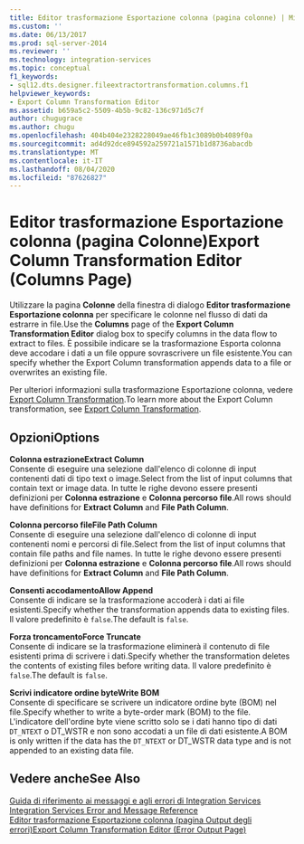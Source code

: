 ```yaml
---
title: Editor trasformazione Esportazione colonna (pagina colonne) | Microsoft Docs
ms.custom: ''
ms.date: 06/13/2017
ms.prod: sql-server-2014
ms.reviewer: ''
ms.technology: integration-services
ms.topic: conceptual
f1_keywords:
- sql12.dts.designer.fileextractortransformation.columns.f1
helpviewer_keywords:
- Export Column Transformation Editor
ms.assetid: b659a5c2-5509-4b5b-9c82-136c971d5c7f
author: chugugrace
ms.author: chugu
ms.openlocfilehash: 404b404e2328228049ae46fb1c3089b0b4089f0a
ms.sourcegitcommit: ad4d92dce894592a259721a1571b1d8736abacdb
ms.translationtype: MT
ms.contentlocale: it-IT
ms.lasthandoff: 08/04/2020
ms.locfileid: "87626827"
---
```

# <a name="export-column-transformation-editor-columns-page"></a><span data-ttu-id="cf879-102">Editor trasformazione Esportazione colonna (pagina Colonne)</span><span class="sxs-lookup"><span data-stu-id="cf879-102">Export Column Transformation Editor (Columns Page)</span></span>
  <span data-ttu-id="cf879-103">Utilizzare la pagina **Colonne** della finestra di dialogo **Editor trasformazione Esportazione colonna** per specificare le colonne nel flusso di dati da estrarre in file.</span><span class="sxs-lookup"><span data-stu-id="cf879-103">Use the **Columns** page of the **Export Column Transformation Editor** dialog box to specify columns in the data flow to extract to files.</span></span> <span data-ttu-id="cf879-104">È possibile indicare se la trasformazione Esporta colonna deve accodare i dati a un file oppure sovrascrivere un file esistente.</span><span class="sxs-lookup"><span data-stu-id="cf879-104">You can specify whether the Export Column transformation appends data to a file or overwrites an existing file.</span></span>  
  
 <span data-ttu-id="cf879-105">Per ulteriori informazioni sulla trasformazione Esportazione colonna, vedere [Export Column Transformation](data-flow/transformations/export-column-transformation.md).</span><span class="sxs-lookup"><span data-stu-id="cf879-105">To learn more about the Export Column transformation, see [Export Column Transformation](data-flow/transformations/export-column-transformation.md).</span></span>  
  
## <a name="options"></a><span data-ttu-id="cf879-106">Opzioni</span><span class="sxs-lookup"><span data-stu-id="cf879-106">Options</span></span>  
 <span data-ttu-id="cf879-107">**Colonna estrazione**</span><span class="sxs-lookup"><span data-stu-id="cf879-107">**Extract Column**</span></span>  
 <span data-ttu-id="cf879-108">Consente di eseguire una selezione dall'elenco di colonne di input contenenti dati di tipo text o image.</span><span class="sxs-lookup"><span data-stu-id="cf879-108">Select from the list of input columns that contain text or image data.</span></span> <span data-ttu-id="cf879-109">In tutte le righe devono essere presenti definizioni per **Colonna estrazione** e **Colonna percorso file**.</span><span class="sxs-lookup"><span data-stu-id="cf879-109">All rows should have definitions for **Extract Column** and **File Path Column**.</span></span>  
  
 <span data-ttu-id="cf879-110">**Colonna percorso file**</span><span class="sxs-lookup"><span data-stu-id="cf879-110">**File Path Column**</span></span>  
 <span data-ttu-id="cf879-111">Consente di eseguire una selezione dall'elenco di colonne di input contenenti nomi e percorsi di file.</span><span class="sxs-lookup"><span data-stu-id="cf879-111">Select from the list of input columns that contain file paths and file names.</span></span> <span data-ttu-id="cf879-112">In tutte le righe devono essere presenti definizioni per **Colonna estrazione** e **Colonna percorso file**.</span><span class="sxs-lookup"><span data-stu-id="cf879-112">All rows should have definitions for **Extract Column** and **File Path Column**.</span></span>  
  
 <span data-ttu-id="cf879-113">**Consenti accodamento**</span><span class="sxs-lookup"><span data-stu-id="cf879-113">**Allow Append**</span></span>  
 <span data-ttu-id="cf879-114">Consente di indicare se la trasformazione accoderà i dati ai file esistenti.</span><span class="sxs-lookup"><span data-stu-id="cf879-114">Specify whether the transformation appends data to existing files.</span></span> <span data-ttu-id="cf879-115">Il valore predefinito è `false`.</span><span class="sxs-lookup"><span data-stu-id="cf879-115">The default is `false`.</span></span>  
  
 <span data-ttu-id="cf879-116">**Forza troncamento**</span><span class="sxs-lookup"><span data-stu-id="cf879-116">**Force Truncate**</span></span>  
 <span data-ttu-id="cf879-117">Consente di indicare se la trasformazione eliminerà il contenuto di file esistenti prima di scrivere i dati.</span><span class="sxs-lookup"><span data-stu-id="cf879-117">Specify whether the transformation deletes the contents of existing files before writing data.</span></span> <span data-ttu-id="cf879-118">Il valore predefinito è `false`.</span><span class="sxs-lookup"><span data-stu-id="cf879-118">The default is `false`.</span></span>  
  
 <span data-ttu-id="cf879-119">**Scrivi indicatore ordine byte**</span><span class="sxs-lookup"><span data-stu-id="cf879-119">**Write BOM**</span></span>  
 <span data-ttu-id="cf879-120">Consente di specificare se scrivere un indicatore ordine byte (BOM) nel file.</span><span class="sxs-lookup"><span data-stu-id="cf879-120">Specify whether to write a byte-order mark (BOM) to the file.</span></span> <span data-ttu-id="cf879-121">L'indicatore dell'ordine byte viene scritto solo se i dati hanno tipo di dati `DT_NTEXT` o DT_WSTR e non sono accodati a un file di dati esistente.</span><span class="sxs-lookup"><span data-stu-id="cf879-121">A BOM is only written if the data has the `DT_NTEXT` or DT_WSTR data type and is not appended to an existing data file.</span></span>  
  
## <a name="see-also"></a><span data-ttu-id="cf879-122">Vedere anche</span><span class="sxs-lookup"><span data-stu-id="cf879-122">See Also</span></span>  
 <span data-ttu-id="cf879-123">[Guida di riferimento ai messaggi e agli errori di Integration Services](../../2014/integration-services/integration-services-error-and-message-reference.md) </span><span class="sxs-lookup"><span data-stu-id="cf879-123">[Integration Services Error and Message Reference](../../2014/integration-services/integration-services-error-and-message-reference.md) </span></span>  
 [<span data-ttu-id="cf879-124">Editor trasformazione Esportazione colonna &#40;pagina Output degli errori&#41;</span><span class="sxs-lookup"><span data-stu-id="cf879-124">Export Column Transformation Editor &#40;Error Output Page&#41;</span></span>](../../2014/integration-services/export-column-transformation-editor-error-output-page.md)  
  
  
